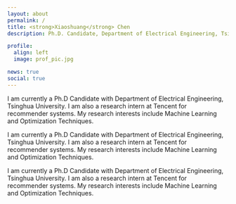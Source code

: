 ```yaml
---
layout: about
permalink: /
title: <strong>Xiaoshuang</strong> Chen
description: Ph.D. Candidate, Department of Electrical Engineering, Tsinghua University.

profile:
  align: left
  image: prof_pic.jpg

news: true
social: true
---
```


I am currently a Ph.D Candidate with Department of Electrical Engineering, Tsinghua University. I am also a research intern at Tencent for recommender systems. My research interests include Machine Learning and Optimization Techniques. 

I am currently a Ph.D Candidate with Department of Electrical Engineering, Tsinghua University. I am also a research intern at Tencent for recommender systems. My research interests include Machine Learning and Optimization Techniques. 

I am currently a Ph.D Candidate with Department of Electrical Engineering, Tsinghua University. I am also a research intern at Tencent for recommender systems. My research interests include Machine Learning and Optimization Techniques. 
